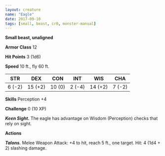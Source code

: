 ```yaml
---
layout: creature
name: "Eagle"
date: 2017-09-10
tags: [small, beast, cr0, monster-manual]
---
```


**Small beast, unaligned**

**Armor Class** 12

**Hit Points** 3 (1d6)

**Speed** 10 ft., fly 60 ft.

|   STR   |   DEX   |   CON   |   INT   |   WIS   |   CHA   |
|:-----:|:-----:|:-----:|:-----:|:-----:|:-----:|
| 6 (-2) | 15 (+2) | 10 (0) | 2 (-4) | 14 (+2) | 7 (-2) |

**Skills** Perception +4

**Challenge** 0 (10 XP)

***Keen Sight.*** The eagle has advantage on Wisdom (Perception) checks that rely on sight.

**Actions**

***Talons.*** Melee Weapon Attack: +4 to hit, reach 5 ft., one target. Hit: 4 (1d4 + 2) slashing damage.

